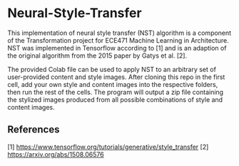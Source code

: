 # Neural-Style-Transfer

This implementation of neural style transfer (NST) algorithm is a component of the Transformation project for ECE471 Machine Learning in Architecture. NST was implemented in Tensorflow according to [1] and is an adaption of the original algorithm from the 2015 paper by Gatys et al. [2].


The provided Colab file can be used to apply NST to an arbitrary set of user-provided content and style images. After cloning this repo in the first cell, add your own style and content images into the respective folders, then run the rest of the cells. The program will output a zip file containing the stylized images produced from all possible combinations of style and content images. 

## References
[1] https://www.tensorflow.org/tutorials/generative/style_transfer
[2] https://arxiv.org/abs/1508.06576
